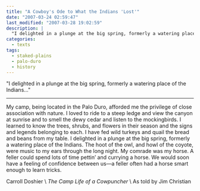 ```yaml
---
title: "A Cowboy's Ode to What the Indians 'Lost'"
date: "2007-03-24 02:59:47"
last_modified: "2007-03-28 19:02:59"
description: |
  "I delighted in a plunge at the big spring, formerly a watering place of the Indians..."
categories:
  - texts
tags:
  - staked-plains
  - palo-duro
  - history  
---
```

  "I delighted in a plunge at the big spring, formerly a watering place of the Indians..."

***

My camp, being located in the Palo Duro, afforded me the privilege of close association with nature. I loved to ride to a steep ledge and view the canyon at sunrise and to smell the dewy cedar and listen to the mockingbirds. I learned to know the trees, shrubs, and flowers in their season and the signs and legends belonging to each. I have fed wild turkeys and quail the bread and beans from my table. I delighted in a plunge at the big spring, formerly a watering place of the Indians. The hoot of the owl, and howl of the coyote, were music to my ears through the long night. My comrade was my horse. A feller could spend lots of time pettin’ and currying a horse. We would soon have a feeling of confidence between us—a feller often had a horse smart enough to learn tricks.

Carroll Doshier  \\
_The Camp Life of a Cowpuncher_  \\
As told by Jim Christian
